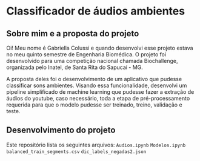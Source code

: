# **Classificador de áudios ambientes**

## **Sobre mim e a proposta do projeto**
Oi! Meu nome é Gabriella Colussi e quando desenvolvi esse projeto estava no meu quinto semestre de Engenharia Biomédica.
O projeto foi desenvolvido para uma competição nacional chamada Biochallenge, organizada pelo Inatel, de Santa Rita do Sapucaí - MG.

A proposta deles foi o desenvolvimento de um aplicativo que pudesse classificar sons ambientes. Visando essa funcionalidade, desenvolvi um pipeline simplificado de machine learning que pudesse fazer a extração de áudios do youtube, caso necessário,
toda a etapa de pré-processamento requerida para que o modelo pudesse ser treinado, treino, validação e teste. 

## **Desenvolvimento do projeto**
Este repositório lista os seguintes arquivos:
`Audios.ipynb`
`Modelos.ipynb`
`balanced_train_segments.csv`
`dic_labels_negadas2.json`
